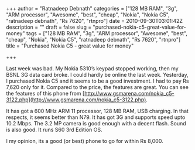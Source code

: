 +++
author = "Ratnadeep Debnath"
categories = ["128 MB RAM", "3g", "ARM processor", "Awesome", "best", "cheap", "Nokia", "Nokia C5", "ratnadeep debnath", "Rs 7620", "rtnpro"]
date = 2010-09-30T03:01:42Z
description = ""
draft = false
slug = "purchased-nokia-c5-great-value-for-money"
tags = ["128 MB RAM", "3g", "ARM processor", "Awesome", "best", "cheap", "Nokia", "Nokia C5", "ratnadeep debnath", "Rs 7620", "rtnpro"]
title = "Purchased Nokia C5 - great value for money"

+++


Last week was bad. My Nokia 5310’s keypad stopped working, then my BSNL 3G data card broke. I could hardly be online the last week. Yesterday, I purchased Nokia C5 and it seems to be a good investment. I had to pay Rs 7,620 only for it. Compared to the price, the features are great. You can see the features of this phone from [http://www.gsmarena.com/nokia_c5-3122.php](http://www.gsmarena.com/nokia_c5-3122.php).

It has got a 600 MHz ARM 11 processor, 128 MB RAM, USB charging. In that respects, it seems better than N79. It has got 3G and supports speed upto 10.2 Mbps. The 3.2 MP camera is good enough with a decent flash. Sound is also good. It runs S60 3rd Edition OS.

I my opinion, its a good (or best) phone to go for within Rs 8,000.

